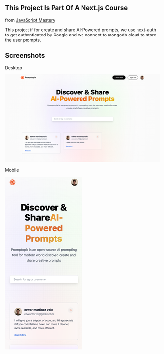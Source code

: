 ## This Project Is Part Of A Next.js Course

from [JavaScript Mastery](https://youtu.be/wm5gMKuwSYk)

This project if for create and share AI-Powered prompts, we use next-auth to get authenticated by Google and we connect to mongodb cloud to store the user prompts.

## Screenshots

Desktop

![desktop screenshot](./screenshots/desktop.png)

Mobile

<img src="./screenshots/mobile.png" alt="mobile screenshot" width="50%" height="auto">
